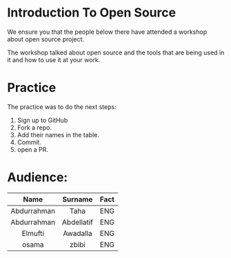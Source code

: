 # Introduction To Open Source

We ensure you that the people below there have attended a workshop about open source project. 

The workshop talked about open source and the tools that are being used in it and how to use it at your work.

# Practice

The practice was to do the next steps: 

1. Sign up to GitHub
2. Fork a repo. 
3. Add their names in the table. 
4. Commit. 
5. open a PR. 

# Audience: 

|     Name    | Surname | Fact |
|:-----------:|:-------:|:----:|
| Abdurrahman |   Taha  |   ENG   |
| Abdurrahman |  Abdellatif |   ENG |
| Elmufti     |   Awadalla  |    ENG |
| osama |  zbibi|  ENG |